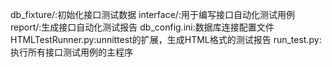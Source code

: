 db_fixture/:初始化接口测试数据
interface/:用于编写接口自动化测试用例
report/:生成接口自动化测试报告
db_config.ini:数据库连接配置文件
HTMLTestRunner.py:unnittest的扩展，生成HTML格式的测试报告
run_test.py:执行所有接口测试用例的主程序
